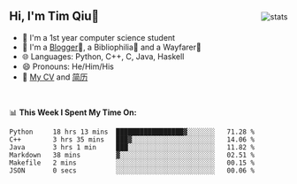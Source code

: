 <p>
<img src="https://github-readme-stats.vercel.app/api?username=qyxtim&show_icons=true" alt="stats" align="right" style="padding-top:20px"/>
</p>

## Hi, I'm Tim Qiu👋

- 🔭 I'm a 1st year computer science student
- 🌱 I'm a [Blogger](https://blog.blinkstar.cn)📝, a Bibliophilia📕 and a Wayfarer🚶
- 🌐 Languages: Python, C++, C, Java, Haskell
- 😄 Pronouns: He/Him/His
- 📄 [My CV](./cv.pdf) and [简历](./cv-ch.pdf)

<br>

📊 **This Week I Spent My Time On:**
<!--START_SECTION:waka-->

```text
Python     18 hrs 13 mins  █████████████████▓░░░░░░░   71.28 %
C++        3 hrs 35 mins   ███▓░░░░░░░░░░░░░░░░░░░░░   14.06 %
Java       3 hrs 1 min     ███░░░░░░░░░░░░░░░░░░░░░░   11.82 %
Markdown   38 mins         ▓░░░░░░░░░░░░░░░░░░░░░░░░   02.51 %
Makefile   2 mins          ░░░░░░░░░░░░░░░░░░░░░░░░░   00.15 %
JSON       0 secs          ░░░░░░░░░░░░░░░░░░░░░░░░░   00.06 %
```

<!--END_SECTION:waka-->
